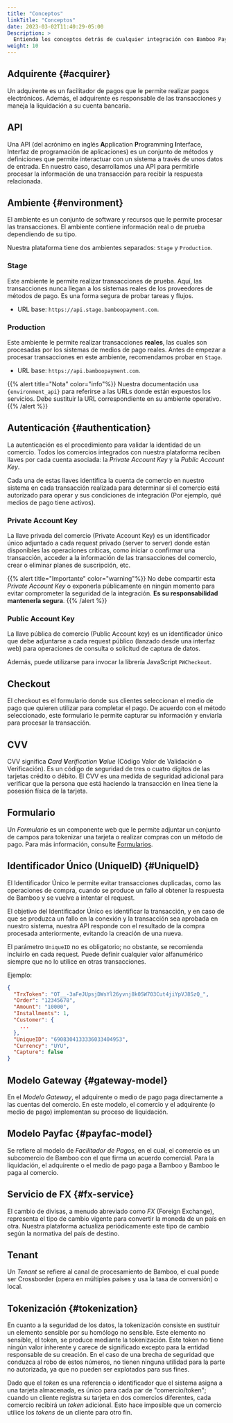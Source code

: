 ```yaml
---
title: "Conceptos"
linkTitle: "Conceptos"
date: 2023-03-02T11:40:29-05:00
Description: >
  Entienda los conceptos detrás de cualquier integración con Bamboo Payments.
weight: 10
---
```


## Adquirente {#acquirer}
Un adquirente es un facilitador de pagos que le permite realizar pagos electrónicos. Además, el adquirente es responsable de las transacciones y maneja la liquidación a su cuenta bancaria.

## API
Una API (del acrónimo en inglés **A**pplication **P**rogramming **I**nterface, Interfaz de programación de aplicaciones) es un conjunto de métodos y definiciones que permite interactuar con un sistema a través de unos datos de entrada. En nuestro caso, desarrollamos una API para permitirle procesar la información de una transacción para recibir la respuesta relacionada.

## Ambiente {#environment}
El ambiente es un conjunto de software y recursos que le permite procesar las transacciones. El ambiente contiene información real o de prueba dependiendo de su tipo.

Nuestra plataforma tiene dos ambientes separados: `Stage` y `Production`.

### Stage
Este ambiente le permite realizar transacciones de prueba. Aquí, las transacciones nunca llegan a los sistemas reales de los proveedores de métodos de pago. Es una forma segura de probar tareas y flujos.

* URL base: `https://api.stage.bamboopayment.com`.

### Production
Este ambiente le permite realizar transacciones **reales**, las cuales son procesadas por los sistemas de medios de pago reales. Antes de empezar a procesar transacciones en este ambiente, recomendamos probar en `Stage`.

* URL base: `https://api.bamboopayment.com`.

{{% alert title="Nota" color="info"%}}
Nuestra documentación usa `{environment_api}` para referirse a las URLs donde están expuestos los servicios. Debe sustituir la URL correspondiente en su ambiente operativo.
{{% /alert %}}

## Autenticación {#authentication}
La autenticación es el procedimiento para validar la identidad de un comercio. Todos los comercios integrados con nuestra plataforma reciben llaves por cada cuenta asociada: la _Private Account Key_ y la _Public Account Key_.

Cada una de estas llaves identifica la cuenta de comercio en nuestro sistema en cada transacción realizada para determinar si el comercio está autorizado para operar y sus condiciones de integración (Por ejemplo, qué medios de pago tiene activos).

### Private Account Key
La llave privada del comercio (Private Account Key) es un identificador único adjuntado a cada request privado (server to server) donde están disponibles las operaciones críticas, como iniciar o confirmar una transacción, acceder a la información de las transacciones del comercio, crear o eliminar planes de suscripción, etc.

{{% alert title="Importante" color="warning"%}}
No debe compartir esta _Private Account Key_ o exponerla públicamente en ningún momento para evitar comprometer la seguridad de la integración. **Es su responsabilidad mantenerla segura**.
{{% /alert %}}

### Public Account Key
La llave  pública de comercio (Public Account key) es un identificador único que debe adjuntarse a cada request público (lanzado desde una interfaz web) para operaciones de consulta o solicitud de captura de datos.

Además, puede utilizarse para invocar la librería JavaScript `PWCheckout`.

## Checkout
El checkout es el formulario donde sus clientes seleccionan el medio de pago que quieren utilizar para completar el pago. De acuerdo con el método seleccionado, este formulario le permite capturar su información y enviarla para procesar la transacción.

## CVV
CVV significa _**C**ard **V**erification **V**alue_ (Código Valor de Validación o Verificación). Es un código de seguridad de tres o cuatro dígitos de las tarjetas crédito o débito. El CVV es una medida de seguridad adicional para verificar que la persona que está haciendo la transacción en línea tiene la posesión física de la tarjeta.

## Formulario
Un _Formulario_ es un componente web que le permite adjuntar un conjunto de campos para tokenizar una tarjeta o realizar compras con un método de pago. Para más información, consulte [Formularios](../forms.html).

## Identificador Único (UniqueID) {#UniqueID}
El Identificador Único le permite evitar transacciones duplicadas, como las operaciones de compra, cuando se produce un fallo al obtener la respuesta de Bamboo y se vuelve a intentar el request.

El objetivo del Identificador Único es identificar la transacción, y en caso de que se produzca un fallo en la conexión y la transacción sea aprobada en nuestro sistema, nuestra API responde con el resultado de la compra procesada anteriormente, evitando la creación de una nueva.

El parámetro `UniqueID` no es obligatorio; no obstante, se recomienda incluirlo en cada request. Puede definir cualquier valor alfanumérico siempre que no lo utilice en otras transacciones.

Ejemplo:

```json
{
  "TrxToken": "OT__-3aFeJUpsjDWsYl26yvnj8k0SW703Cut4jiYpVJ8SzQ_",
  "Order": "12345678",
  "Amount": "10000",
  "Installments": 1,
  "Customer": {
    ...
  },
  "UniqueID": "6908304133336033404953",
  "Currency": "UYU",
  "Capture": false
}
```

## Modelo Gateway {#gateway-model}
En el _Modelo Gateway_, el adquirente o medio de pago paga directamente a las cuentas del comercio. En este modelo, el comercio y el adquirente (o medio de pago) implementan su proceso de liquidación.

## Modelo Payfac {#payfac-model}
Se refiere al modelo de _Facilitador de Pagos_, en el cual, el comercio es un subcomercio de Bamboo con el que firma un acuerdo comercial. Para la liquidación, el adquirente o el medio de pago paga a Bamboo y Bamboo le paga al comercio.

## Servicio de FX {#fx-service}
El cambio de divisas, a menudo abreviado como _FX_ (Foreign Exchange), representa el tipo de cambio vigente para convertir la moneda de un país en otra. Nuestra plataforma actualiza periódicamente este tipo de cambio según la normativa del país de destino.

## Tenant
Un _Tenant_ se refiere al canal de procesamiento de Bamboo, el cual puede ser Crossborder (opera en múltiples países y usa la tasa de conversión) o local.

## Tokenización {#tokenization}
En cuanto a la seguridad de los datos, la tokenización consiste en sustituir un elemento sensible por su homólogo no sensible. Este elemento no sensible, el token, se produce mediante la tokenización. Este token no tiene ningún valor inherente y carece de significado excepto para la entidad responsable de su creación. En el caso de una brecha de seguridad que conduzca al robo de estos números, no tienen ninguna utilidad para la parte no autorizada, ya que no pueden ser explotados para sus fines.

Dado que el _token_ es una referencia o identificador que el sistema asigna a una tarjeta almacenada, es único para cada par de "comercio/token"; cuando un cliente registra su tarjeta en dos comercios diferentes, cada comercio recibirá un _token_ adicional. Esto hace imposible que un comercio utilice los _tokens_ de un cliente para otro fin.